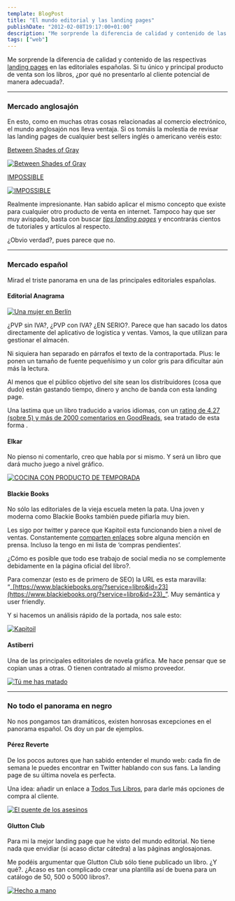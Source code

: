 ```yaml
---
template: BlogPost
title: "El mundo editorial y las landing pages"
publishDate: "2012-02-08T19:17:00+01:00"
description: "Me sorprende la diferencia de calidad y contenido de las respectivas landing pages en las editoriales españolas."
tags: ["web"]
---
```


Me sorprende la diferencia de calidad y contenido de las respectivas [landing pages](https://www.google.com/search?q=tips+landing+pages) en las editoriales españolas. Si tu único y principal producto de venta son los libros, ¿por qué no presentarlo al cliente potencial de manera adecuada?.

---

### Mercado anglosajón

En esto, como en muchas otras cosas relacionadas al comercio
electrónico, el mundo anglosajón nos lleva ventaja. Si os tomáis la
molestia de revisar las landing pages de cualquier best sellers inglés o
americano veréis esto:

[Between Shades of Gray](https://www.betweenshadesofgray.com/)

[![Between Shades of
Gray](https://res.cloudinary.com/pastelitos/image/upload/v1617299120/bruno/anglo-01_p4pyhk.png)](https://www.betweenshadesofgray.com/ "Between Shades of Gray")

[IMPOSSIBLE](https://us.penguingroup.com/static/packages/us/yreaders/impossible/index.html)

[![IMPOSSIBLE](https://res.cloudinary.com/pastelitos/image/upload/v1617299120/bruno/anglo-02_b0qwxb.png)](https://us.penguingroup.com/static/packages/us/yreaders/impossible/index.html "Between Shades of Gray")

Realmente impresionante. Han sabido aplicar el mismo concepto que existe
para cualquier otro producto de venta en internet. Tampoco hay que ser
muy avispado, basta con buscar _[tips landing
pages](https://www.google.com/search?q=tips+landing+pages)_ y
encontrarás cientos de tutoriales y artículos al respecto.

¿Obvio verdad?, pues parece que no.

---

### Mercado español

Mirad el triste panorama en una de las principales editoriales
españolas.

#### Editorial Anagrama

[![Una mujer en
Berlín](https://res.cloudinary.com/pastelitos/image/upload/v1617299121/bruno/spain-01_fjgnca.png)](https://www.anagrama-ed.es/titulo/PN_619 "Una mujer en Berlín")

¿PVP sin IVA?, ¿PVP con IVA? ¿EN SERIO?. Parece que han sacado los datos
directamente del aplicativo de logística y ventas. Vamos, la que
utilizan para gestionar el almacén.

Ni siquiera han separado en párrafos el texto de la contraportada. Plus:
le ponen un tamaño de fuente pequeñísimo y un color gris para dificultar
aún más la lectura.

Al menos que el público objetivo del site sean los distribuidores (cosa
que dudo) están gastando tiempo, dinero y ancho de banda con esta
landing page.

Una lastima que un libro traducido a varios idiomas, con un [rating de
4.27 (sobre 5) y más de 2000 comentarios en
GoodReads](https://www.goodreads.com/book/show/30851.A_Woman_in_Berlin),
sea tratado de esta forma .

#### Elkar

No pienso ni comentarlo, creo que habla por si mismo. Y será un libro
que dará mucho juego a nivel gráfico.

[![COCINA CON PRODUCTO DE TEMPORADA
](https://res.cloudinary.com/pastelitos/image/upload/v1617299121/bruno/euskadi-01_lcq0rs.png)](https://www.ttarttalo.com/artikulua.cfm?datuak=cocina-con-producto-de-temporada-azpeitia-salvador,-josema&kodea=131.01040 "COCINA CON PRODUCTO DE TEMPORADA")

#### Blackie Books

No sólo las editoriales de la vieja escuela meten la pata. Una joven y
moderna como Blackie Books también puede pifiarla muy bien.

Les sigo por twitter y parece que Kapitoil esta funcionando bien a nivel
de ventas. Constantemente [comparten
enlaces](https://twitter.com/#!/search/kapitoil) sobre alguna mención en
prensa. Incluso la tengo en mi lista de ‘compras pendientes’.

¿Cómo es posible que todo ese trabajo de social media no se complemente
debidamente en la página oficial del libro?.

Para comenzar (esto es de primero de SEO) la URL es esta maravilla:
“_[https://www.blackiebooks.org/?service=libro&id=23](https://www.blackiebooks.org/?service=libro&id=23)_”.
Muy semántica y user friendly.

Y si hacemos un análisis rápido de la portada, nos sale esto:

[![Kapitoil](https://res.cloudinary.com/pastelitos/image/upload/v1617299121/bruno/spain-02_tmm1dg.png)](https://www.blackiebooks.org/?service=libro&id=23 "Kapitoil")

#### Astiberri

Una de las principales editoriales de novela gráfica. Me hace pensar que
se copian unas a otras. O tienen contratado al mismo proveedor.

[![Tú me has
matado](https://res.cloudinary.com/pastelitos/image/upload/v1617299121/bruno/spain-03_xbsnb8.png)](https://astiberri.com/ficha_prod.php?cod=tumehasmatado "Tú me has matado")

---

### No todo el panorama en negro

No nos pongamos tan dramáticos, existen honrosas excepciones en el
panorama español. Os doy un par de ejemplos.

#### Pérez Reverte

De los pocos autores que han sabido entender el mundo web: cada fin de
semana le puedes encontrar en Twitter hablando con sus fans. La landing
page de su última novela es perfecta.

Una idea: añadir un enlace a [Todos Tus
Libros](https://www.todostuslibros.com/libros/puente-de-los-asesinos-el_978-84-204-0709-8),
para darle más opciones de compra al cliente.

[![El puente de los
asesinos](https://res.cloudinary.com/pastelitos/image/upload/v1617299121/bruno/spain-04_dmy1gk.png)](https://www.perezreverte.com/libro/584/el-puente-de-los-asesinos/ "El puente de los asesinos")

#### Glutton Club

Para mi la mejor landing page que he visto del mundo editorial. No tiene
nada que envidiar (si acaso dictar cátedra) a las páginas anglosajonas.

Me podéis argumentar que Glutton Club sólo tiene publicado un libro. ¿Y
qué?. ¿Acaso es tan complicado crear una plantilla así de buena para un
catálogo de 50, 500 o 5000 libros?.

[![Hecho a
mano](https://res.cloudinary.com/pastelitos/image/upload/v1617299121/bruno/euskadi-02_lzeyjl.png)](https://books.thegluttonclub.com/2010/hecho-a-mano/ "Hecho a mano")
